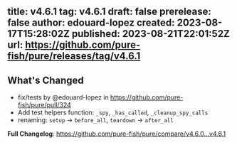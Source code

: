 title:	v4.6.1
tag:	v4.6.1
draft:	false
prerelease:	false
author:	edouard-lopez
created:	2023-08-17T15:28:02Z
published:	2023-08-21T22:01:52Z
url:	https://github.com/pure-fish/pure/releases/tag/v4.6.1
--
## What's Changed
* fix/tests by @edouard-lopez in https://github.com/pure-fish/pure/pull/324
* Add test helpers function: `_spy`, `_has_called`, `_cleanup_spy_calls`
* renaming: `setup` → `before_all`, `teardown` → `after_all`

**Full Changelog**: https://github.com/pure-fish/pure/compare/v4.6.0...v4.6.1
